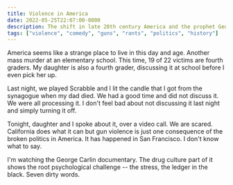 ```yaml
---
title: Violence in America
date: 2022-05-25T22:07:00-0800
description: The shift in late 20th century America and the prophet George Carlin
tags: ["violence", "comedy", "guns", "rants", "politics", "history"]
---
```


America seems like a strange place to live in this day and age. Another mass murder at an elementary school. This time, 19 of 22 victims are fourth graders. My daughter is also a fourth grader, discussing it at school before I even pick her up.

Last night, we played Scrabble and I lit the candle that I got from the synagogue when my dad died. We had a good time and did not discuss it. We were all processing it. I don't feel bad about not discussing it last night and simply turning it off.

Tonight, daughter and I spoke about it, over a video call. We are scared. California does what it can but gun violence is just one consequence of the broken politics in America. It has happened in San Francisco. I don't know what to say.

I'm watching the George Carlin documentary. The drug culture part of it shows the root psychological challenge -- the stress, the ledger in the black. Seven dirty words.
